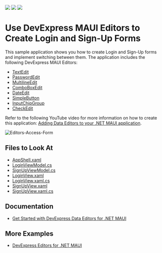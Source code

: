 <!-- default badges list -->
![](https://img.shields.io/endpoint?url=https://codecentral.devexpress.com/api/v1/VersionRange/546492296/22.1.4%2B)
[![](https://img.shields.io/badge/Open_in_DevExpress_Support_Center-FF7200?style=flat-square&logo=DevExpress&logoColor=white)](https://supportcenter.devexpress.com/ticket/details/T1119878)
[![](https://img.shields.io/badge/📖_How_to_use_DevExpress_Examples-e9f6fc?style=flat-square)](https://docs.devexpress.com/GeneralInformation/403183)
<!-- default badges end -->
# Use DevExpress MAUI Editors to Create Login and Sign-Up Forms 

This sample application shows you how to create Login and Sign-Up forms and implement switching between them. The application includes the following DevExpress MAUI Editors:

* [TextEdit](https://docs.devexpress.com/MAUI/DevExpress.Maui.Editors.TextEdit)
* [PasswordEdit](https://docs.devexpress.com/MAUI/DevExpress.Maui.Editors.PasswordEdit)
* [MultilineEdit](https://docs.devexpress.com/MAUI/DevExpress.Maui.Editors.MultilineEdit)
* [ComboBoxEdit](https://docs.devexpress.com/MAUI/DevExpress.Maui.Editors.ComboBoxEdit)
* [DateEdit](https://docs.devexpress.com/MAUI/DevExpress.Maui.Editors.DateEdit)
* [SimpleButton](https://docs.devexpress.com/MAUI/DevExpress.Maui.Controls.SimpleButton)
* [InputChipGroup](https://docs.devexpress.com/MAUI/DevExpress.Maui.Editors.InputChipGroup)
* [CheckEdit](https://docs.devexpress.com/MAUI/DevExpress.Maui.Editors.CheckEdit)

Refer to the following YouTube video for more information on how to create this application: [Adding Data Editors to your .NET MAUI application](https://www.youtube.com/watch?v=Njq2qCB3j6k&ab_channel=DevExpress).

![Editors-Access-Form](https://user-images.githubusercontent.com/12169834/194336424-f1cd6b8c-403c-4030-b6d3-afb8baabad3b.png)

## Files to Look At

<!-- default file list -->
- [AppShell.xaml](/CS/AccessApp/AppShell.xaml)
- [LoginViewModel.cs](CS/AccessApp/ViewModels/LoginViewModel.cs)
- [SignUpViewModel.cs](/CS/AccessApp/ViewModels/SignUpViewModel.cs)
- [LoginView.xaml](/CS/AccessApp/Views/LoginView.xaml)
- [LoginView.xaml.cs](/CS/AccessApp/Views/LoginView.xaml.cs)
- [SignUpView.xaml](/CS/AccessApp/Views/SignUpView.xaml)
- [SignUpView.xaml.cs](/CS/AccessApp/Views/SignUpView.xaml.cs)
<!-- default file list end -->

## Documentation

- [Get Started with DevExpress Data Editors for .NET MAUI](https://docs.devexpress.com/MAUI/403794/editors/get-started)

## More Examples

- [DevExpress Editors for .NET MAUI](https://github.com/DevExpress-Examples/maui-editors-get-started)
